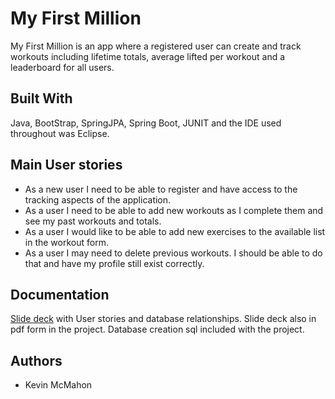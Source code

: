 # My First Million

My First Million is an app where a registered user can create and track workouts including lifetime totals, average lifted per workout and a leaderboard for all users.

## Built With

Java, BootStrap, SpringJPA, Spring Boot, JUNIT and the IDE used throughout was Eclipse.

## Main User stories
- As a new user I need to be able to register and have access to the tracking aspects of the application.
- As a user I need to be able to add new workouts as I complete them and see my past workouts and totals. 
- As a user I would like to be able to add new exercises to the available list in the workout form.
- As a user I may need to delete previous workouts. I should be able to do that and have my profile still exist correctly.

## Documentation

[Slide deck](https://docs.google.com/presentation/d/1L51mKq_fa_inq1LfV7OJ26C56BQcqK3jeDQFD4AFoUg/edit?usp=sharing) with User stories and database relationships. Slide deck also in pdf form in the project.
Database creation sql included with the project.

## Authors

* Kevin McMahon


